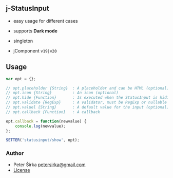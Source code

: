 ## j-StatusInput

- easy usage for different cases
- supports __Dark mode__
- singleton

- jComponent `v19|v20`

## Usage

```javascript
var opt = {};

// opt.placeholder {String}  : A placeholder and can be HTML (optional)
// opt.icon {String}         : An icon (optional)
// opt.hide {Function}       : Is executed when the StatusInput is hiding (optional)
// opt.validate {RegExp}     : A validator, must be RegExp or nullable (optional)
// opt.valuel {String}       : A default value for the input (optional)
// opt.callback {Function}   : A callback

opt.callback = function(newvalue) {
	console.log(newvalue);
};

SETTER('statusinput/show', opt);
```

### Author

- Peter Širka <petersirka@gmail.com>
- [License](https://www.totaljs.com/license/)